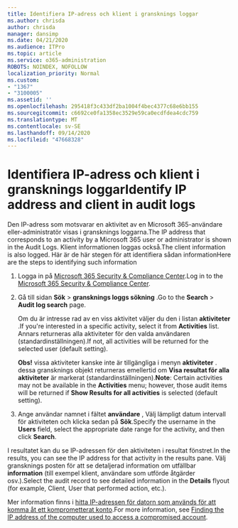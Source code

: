 ```yaml
---
title: Identifiera IP-adress och klient i gransknings loggar
ms.author: chrisda
author: chrisda
manager: dansimp
ms.date: 04/21/2020
ms.audience: ITPro
ms.topic: article
ms.service: o365-administration
ROBOTS: NOINDEX, NOFOLLOW
localization_priority: Normal
ms.custom:
- "1367"
- "3100005"
ms.assetid: ''
ms.openlocfilehash: 295418f3c433df2ba1004f4bec4377c68e6bb155
ms.sourcegitcommit: c6692ce0fa1358ec3529e59ca0ecdfdea4cdc759
ms.translationtype: MT
ms.contentlocale: sv-SE
ms.lasthandoff: 09/14/2020
ms.locfileid: "47668328"
---
```

# <a name="identify-ip-address-and-client-in-audit-logs"></a><span data-ttu-id="6ed3e-102">Identifiera IP-adress och klient i gransknings loggar</span><span class="sxs-lookup"><span data-stu-id="6ed3e-102">Identify IP address and client in audit logs</span></span>

<span data-ttu-id="6ed3e-103">Den IP-adress som motsvarar en aktivitet av en Microsoft 365-användare eller-administratör visas i gransknings loggarna.</span><span class="sxs-lookup"><span data-stu-id="6ed3e-103">The IP address that corresponds to an activity by a Microsoft 365 user or administrator is shown in the Audit Logs.</span></span> <span data-ttu-id="6ed3e-104">Klient informationen loggas också.</span><span class="sxs-lookup"><span data-stu-id="6ed3e-104">The client information is also logged.</span></span> <span data-ttu-id="6ed3e-105">Här är de här stegen för att identifiera sådan information</span><span class="sxs-lookup"><span data-stu-id="6ed3e-105">Here are the steps to identifying such information</span></span>

1. <span data-ttu-id="6ed3e-106">Logga in på [Microsoft 365 Security & Compliance Center](https://protection.office.com/).</span><span class="sxs-lookup"><span data-stu-id="6ed3e-106">Log in to the [Microsoft 365 Security & Compliance Center](https://protection.office.com/).</span></span>

2. <span data-ttu-id="6ed3e-107">Gå till sidan **Sök**  >  **gransknings loggs sökning** .</span><span class="sxs-lookup"><span data-stu-id="6ed3e-107">Go to the **Search** > **Audit log search** page.</span></span>

   <span data-ttu-id="6ed3e-108">Om du är intresse rad av en viss aktivitet väljer du den i listan **aktiviteter** .</span><span class="sxs-lookup"><span data-stu-id="6ed3e-108">If you're interested in a specific activity, select it from **Activities** list.</span></span> <span data-ttu-id="6ed3e-109">Annars returneras alla aktiviteter för den valda användaren (standardinställningen).</span><span class="sxs-lookup"><span data-stu-id="6ed3e-109">If not, all activities will be returned for the selected user (default setting).</span></span>

   <span data-ttu-id="6ed3e-110">**Obs!** vissa aktiviteter kanske inte är tillgängliga i menyn **aktiviteter** . dessa gransknings objekt returneras emellertid om **Visa resultat för alla aktiviteter** är markerat (standardinställningen).</span><span class="sxs-lookup"><span data-stu-id="6ed3e-110">**Note**: Certain activities may not be available in the **Activities** menu; however, those audit items will be returned if **Show Results for all activities** is selected (default setting).</span></span>

3. <span data-ttu-id="6ed3e-111">Ange användar namnet i fältet **användare** , Välj lämpligt datum intervall för aktiviteten och klicka sedan på **Sök**.</span><span class="sxs-lookup"><span data-stu-id="6ed3e-111">Specify the username in the **Users** field, select the appropriate date range for the activity, and then click **Search**.</span></span>

<span data-ttu-id="6ed3e-112">I resultatet kan du se IP-adressen för den aktiviteten i resultat fönstret.</span><span class="sxs-lookup"><span data-stu-id="6ed3e-112">In the results, you can see the IP address for that activity in the results pane.</span></span> <span data-ttu-id="6ed3e-113">Välj gransknings posten för att se detaljerad information om utfällbar **information** (till exempel klient, användare som utförde åtgärder osv.).</span><span class="sxs-lookup"><span data-stu-id="6ed3e-113">Select the audit record to see detailed information in the **Details** flyout (for example, Client, User that performed action, etc.).</span></span>

<span data-ttu-id="6ed3e-114">Mer information finns i [hitta IP-adressen för datorn som används för att komma åt ett komprometterat konto](https://docs.microsoft.com/microsoft-365/compliance/auditing-troubleshooting-scenarios#find-the-ip-address-of-the-computer-used-to-access-a-compromised-account).</span><span class="sxs-lookup"><span data-stu-id="6ed3e-114">For more information, see [Finding the IP address of the computer used to access a compromised account](https://docs.microsoft.com/microsoft-365/compliance/auditing-troubleshooting-scenarios#find-the-ip-address-of-the-computer-used-to-access-a-compromised-account).</span></span>

